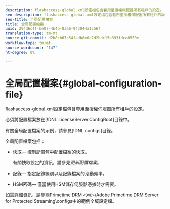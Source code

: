 ```yaml
---
description: flashaccess-global.xml設定檔包含套用至授權伺服器所有租戶的設定。
seo-description: flashaccess-global.xml設定檔包含套用至授權伺服器所有租戶的設定。
seo-title: 全局配置檔案
title: 全局配置檔案
uuid: 294d6cff-be07-4b4b-8aa6-943044a1c56f
translation-type: tm+mt
source-git-commit: d2b8cb67c54fadb8e0e7d2bdc15e393fdce8550e
workflow-type: tm+mt
source-wordcount: '147'
ht-degree: 0%

---
```



# 全局配置檔案{#global-configuration-file}

flashaccess-global.xml設定檔包含套用至授權伺服器所有租戶的設定。

必須將配置檔案放在[!DNL LicenseServer.ConfigRoot]目錄中。

有關全局配置檔案的示例，請參見[!DNL configs]目錄。

全局配置檔案包括：

* 快取— 控制記憶體中配置檔案的快取。

   有關快取設定的資訊，請參見&#x200B;*更新配置檔案*。
* 記錄— 指定記錄級別以及記錄檔案的滾動頻率。
* HSM密碼— 僅當使用HSM儲存伺服器憑據時才需要。

如需詳細資訊，請參閱Primetime DRM `<DVD>`\Adobe Primetime DRM Server for Protected Streaming\configs中的範例全域設定檔。
